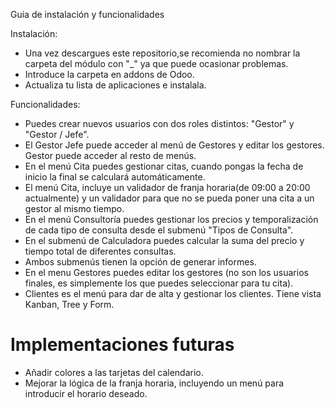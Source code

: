 Guia de instalación y funcionalidades

Instalación:
  
  - Una vez descargues este repositorio,se recomienda no nombrar la carpeta del módulo con "_" ya que puede ocasionar problemas.
  - Introduce la carpeta en addons de Odoo.
  - Actualiza tu lista de aplicaciones e instalala.

Funcionalidades:
  - Puedes crear nuevos usuarios con dos roles distintos: "Gestor" y "Gestor / Jefe".
  - El Gestor Jefe puede acceder al menú de Gestores y editar los gestores. Gestor puede acceder al resto de menús.
  - En el menú Cita puedes gestionar citas, cuando pongas la fecha de inicio la final se calculará automáticamente.
  - El menú Cita, incluye un validador de franja horaria(de 09:00 a 20:00 actualmente) y un validador para que no se pueda poner una cita a un gestor
    al mismo tiempo.
  - En el menú Consultoría puedes gestionar los precios y temporalización de cada tipo de consulta desde el submenú "Tipos de Consulta".
  - En el submenú de Calculadora puedes calcular la suma del precio y tiempo total de diferentes consultas.
  - Ambos submenús tienen la opción de generar informes.
  - En el menu Gestores puedes editar los gestores (no son los usuarios finales, es simplemente los que puedes seleccionar para tu cita).
  - Clientes es el menú para dar de alta y gestionar los clientes. Tiene vista Kanban, Tree y Form.

# Implementaciones futuras #

  - Añadir colores a las tarjetas del calendario.
  - Mejorar la lógica de la franja horaria, incluyendo un menú para introducir el horario deseado.

